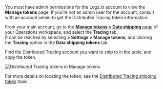 You must have admin permissions for the Logz.io account to view the **Manage tokens** page. If you're not an admin user for the account, consult with an account admin to get the Distributed Tracing token information. 

   From your main account, go to the <a href="https://app.logz.io/#/dashboard/settings/manage-tokens/data-shipping" target ="_blank"> **Manage tokens > Data shipping** page</a> of your Operations workspace, and select the **Tracing** tab. <br> It can be reached by selecting **<i class="li li-gear"></i> > Settings > Manage tokens**, and clicking the **Tracing** option in the **Data shipping tokens** tab. 

   Find the Distributed Tracing account you want to ship to in the table, and copy the token. 

   ![Distributed Tracing tokens in Manage tokens](https://dytvr9ot2sszz.cloudfront.net/logz-docs/distributed-tracing/trace-acct-token-info.png)

   For more details on locating the token, see the [Distributed Tracing shipping token](https://docs.logz.io/user-guide/accounts/finding-your-tracing-account-token/) topic.


